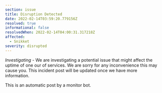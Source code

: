 ```yaml
---
section: issue
title: Disruption Detected
date: 2022-02-14T03:59:20.779156Z
resolved: true
informational: false
resolvedWhen: 2022-02-14T04:00:31.317218Z
affected:
  - Snikket
severity: disrupted
---
```

*Investigating* - We are investigating a potential issue that might affect the uptime of one our of services. We are sorry for any inconvenience this may cause you. This incident post will be updated once we have more information.

This is an automatic post by a monitor bot.
        